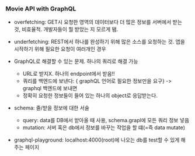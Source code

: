 ### Movie API with GraphQL

- overfetching: GET시 요청한 영역의 데이터보다 더 많은 정보를 서버에서 받는 것, 비효율적. 개발자들이 뭘 받았는 지 모르게 됌.
- underfetching: REST에서 하나를 완성하기 위해 많은 소스를 요청하는 것. 앱을 시작하기 위해 필요한 요청이 여러개인 경우
- GraphQL로 해결할 수 있는 문제. 하나의 쿼리로 해결 가능
  - URL로 받지X. 하나의 endpoint에서 받음!!
  - 쿼리를 백엔드에 보낸다: { graphQL 언어로 필요한 정보만을 요구} -> graphql 백엔드에 보내면
  - 정확히 요청한 정보들이 들어 있는 하나의 object로 응답받는다.
- schema: 줄/받을 정보에 대한 서술

  - query: data를 DB에서 받아올 때 사용, schema.grapl에 모든 쿼리 정보 넣음
  - mutation: 서버 혹은 db에서 정보를 바꾸는 작업을 할 떄(=즉 data mutate)

- graphql-playground: localhost:4000(root)에 나오는 db를 test할 수 있게 해주는 페이지
